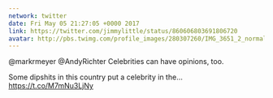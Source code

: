 ```yaml
---
network: twitter
date: Fri May 05 21:27:05 +0000 2017
link: https://twitter.com/jimmylittle/status/860606803691806720
avatar: http://pbs.twimg.com/profile_images/280307260/IMG_3651_2_normal.jpg
---
```


@markrmeyer @AndyRichter Celebrities can have opinions, too. 

Some dipshits in this country put a celebrity in the… https://t.co/M7mNu3LjNy
